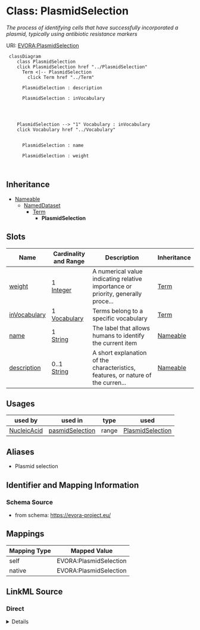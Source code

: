 

# Class: PlasmidSelection


_The process of identifying cells that have successfully incorporated a plasmid, typically using antibiotic resistance markers_





URI: [EVORA:PlasmidSelection](https://evora-project.eu/PlasmidSelection)






```mermaid
 classDiagram
    class PlasmidSelection
    click PlasmidSelection href "../PlasmidSelection"
      Term <|-- PlasmidSelection
        click Term href "../Term"
      
      PlasmidSelection : description
        
      PlasmidSelection : inVocabulary
        
          
    
    
    PlasmidSelection --> "1" Vocabulary : inVocabulary
    click Vocabulary href "../Vocabulary"

        
      PlasmidSelection : name
        
      PlasmidSelection : weight
        
      
```





## Inheritance
* [Nameable](Nameable.md)
    * [NamedDataset](NamedDataset.md)
        * [Term](Term.md)
            * **PlasmidSelection**



## Slots

| Name | Cardinality and Range | Description | Inheritance |
| ---  | --- | --- | --- |
| [weight](weight.md) | 1 <br/> [Integer](Integer.md) | A numerical value indicating relative importance or priority, generally proce... | [Term](Term.md) |
| [inVocabulary](inVocabulary.md) | 1 <br/> [Vocabulary](Vocabulary.md) | Terms belong to a specific vocabulary | [Term](Term.md) |
| [name](name.md) | 1 <br/> [String](String.md) | The label that allows humans to identify the current item | [Nameable](Nameable.md) |
| [description](description.md) | 0..1 <br/> [String](String.md) | A short explanation of the characteristics, features, or nature of the curren... | [Nameable](Nameable.md) |





## Usages

| used by | used in | type | used |
| ---  | --- | --- | --- |
| [NucleicAcid](NucleicAcid.md) | [pasmidSelection](pasmidSelection.md) | range | [PlasmidSelection](PlasmidSelection.md) |




## Aliases


* Plasmid selection



## Identifier and Mapping Information







### Schema Source


* from schema: https://evora-project.eu/




## Mappings

| Mapping Type | Mapped Value |
| ---  | ---  |
| self | EVORA:PlasmidSelection |
| native | EVORA:PlasmidSelection |







## LinkML Source

<!-- TODO: investigate https://stackoverflow.com/questions/37606292/how-to-create-tabbed-code-blocks-in-mkdocs-or-sphinx -->

### Direct

<details>
```yaml
name: PlasmidSelection
description: The process of identifying cells that have successfully incorporated
  a plasmid, typically using antibiotic resistance markers
from_schema: https://evora-project.eu/
aliases:
- Plasmid selection
is_a: Term

```
</details>

### Induced

<details>
```yaml
name: PlasmidSelection
description: The process of identifying cells that have successfully incorporated
  a plasmid, typically using antibiotic resistance markers
from_schema: https://evora-project.eu/
aliases:
- Plasmid selection
is_a: Term
attributes:
  weight:
    name: weight
    description: A numerical value indicating relative importance or priority, generally
      processed in ascending order. This weight helps prioritize content when organizing
      or processing data. Its value can be negative, with a default set to 0
    from_schema: https://evora-project.eu/
    aliases:
    - weight
    close_mappings:
    - adms:status
    rank: 1000
    ifabsent: int(0)
    alias: weight
    owner: PlasmidSelection
    domain_of:
    - DataProvider
    - Term
    range: integer
    required: true
    multivalued: false
  inVocabulary:
    name: inVocabulary
    description: Terms belong to a specific vocabulary
    from_schema: https://evora-project.eu/
    aliases:
    - in Vocabulary
    close_mappings:
    - wdp:P972
    rank: 1000
    alias: inVocabulary
    owner: PlasmidSelection
    domain_of:
    - Term
    range: Vocabulary
    required: true
    multivalued: false
  name:
    name: name
    description: The label that allows humans to identify the current item
    comments:
    - 'The title of the item should be as short and descriptive as possible. E.g.
      for virus products it should basically be based on the following Pattern:

      "Virus name", "virus host type", "collection year", "country of collection"
      ex "suspected epidemiological origin", "genotype", "strain", "variant name or
      specific feature"'
    from_schema: https://evora-project.eu/
    aliases:
    - name
    exact_mappings:
    - dct:title
    close_mappings:
    - rdfs:label
    rank: 1000
    alias: name
    owner: PlasmidSelection
    domain_of:
    - Nameable
    range: string
    required: true
    multivalued: false
  description:
    name: description
    description: A short explanation of the characteristics, features, or nature of
      the current item
    comments:
    - 'Describe this item in few lines. This description will serve as a summary to
      present the item.

      '
    from_schema: https://evora-project.eu/
    aliases:
    - description
    exact_mappings:
    - dct:description
    rank: 1000
    alias: description
    owner: PlasmidSelection
    domain_of:
    - Nameable
    range: string
    required: false
    multivalued: false

```
</details>